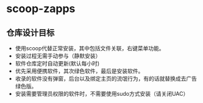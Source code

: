 # scoop-zapps

## 仓库设计目标

- 使用scoop代替正常安装，其中包括文件关联，右键菜单功能。
- 安装过程无需手动参与（静默安装）
- 软件仓库定时自动更新(默认每小时)
- 优先采用便携软件，其次绿色软件，最后是安装软件。
- 收录的软件没有弹窗，后台以及绑定主页的流氓行为，有的话就替换成去广告绿色版。
- 安装需要管理员权限的软件时，不需要使用sudo方式安装（请关闭UAC）
